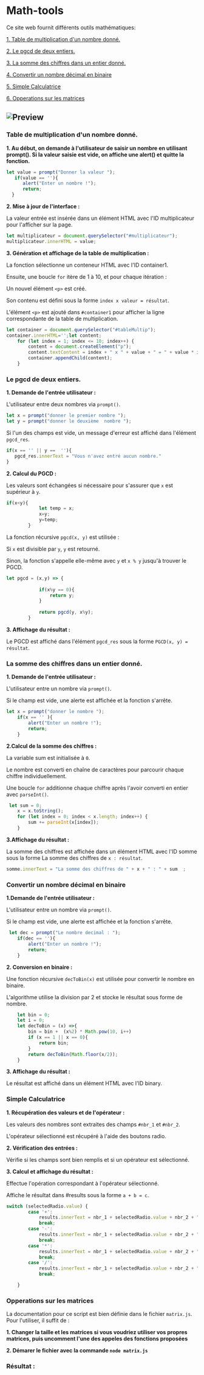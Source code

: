 # Math-tools
Ce site web fournit différents outils mathématiques:

[1. Table de multiplication d'un nombre donné.](#Table-de-multiplication-d'un-nombre-donné)

[2. Le pgcd de deux entiers.](#Le-pgcd-de-deux-entiers)

[3. La somme des chiffres dans un entier donné.](#La-somme-des-chiffres-dans-un-entier-donné)

[4. Convertir un nombre décimal en binaire](#Convertir-un-nombre-décimal-en-binaire)

[5. Simple Calculatrice](#Simple-Calculatrice)

[6. Opperations sur les matrices](#Opperations-sur-les-matrices)

![Preview](/assets/mainWindow.png)
---

### Table de multiplication d'un nombre donné.

**1. Au début, on demande à l'utilisateur de saisir un nombre en utilisant prompt(). Si la valeur saisie est vide, on affiche une alert() et quitte la fonction.**
```javascript
let value = prompt("Donner la valeur ");
   if(value == ''){
      alert("Enter un nombre !");
      return;
  }
```
**2. Mise à jour de l'interface :**

La valeur entrée est insérée dans un élément HTML avec l'ID multiplicateur pour l'afficher sur la page.

```javascript
let multiplicateur = document.querySelector("#multiplicateur");
multiplicateur.innerHTML = value;
```

**3. Génération et affichage de la table de multiplication :**

La fonction sélectionne un conteneur HTML avec l'ID container1.

Ensuite, une boucle `for` itère de 1 à 10, et pour chaque itération :

Un nouvel élément `<p>` est créé.

Son contenu est défini sous la forme `index x valeur = résultat`.

L'élément `<p>` est ajouté dans `#container1` pour afficher la ligne correspondante de la table de multiplication.

```javascript
let container = document.querySelector("#tableMultip");
container.innerHTML='';let content;
    for (let index = 1; index <= 10; index++) {
        content = document.createElement("p");
        content.textContent = index + " x " + value + " = " + value * index;
        container.appendChild(content);
    }
```

### Le pgcd de deux entiers.

**1. Demande de l'entrée utilisateur :**

L'utilisateur entre deux nombres via `prompt()`.

```javascript
let x = prompt("donner le premier nombre ");
let y = prompt("donner le deuxième  nombre ");    
```

Si l'un des champs est vide, un message d'erreur est affiché dans l'élément `pgcd_res`.

```javascript
if(x == '' || y ==  ''){
   pgcd_res.innerText = "Vous n'avez entré aucun nombre."
}
```

**2. Calcul du PGCD :**

Les valeurs sont échangées si nécessaire pour s'assurer que `x` est supérieur à `y`.

```javascript
if(x<y){
            let temp = x;
            x=y;
            y=temp;    
        }
```

La fonction récursive `pgcd(x, y)` est utilisée :

Si `x` est divisible par `y`, `y` est retourné.

Sinon, la fonction s'appelle elle-même avec `y` et `x % y` jusqu'à trouver le PGCD.

```javascript
let pgcd = (x,y) => {
        
            if(x%y == 0){
                return y;
            }
        
            return pgcd(y, x%y);
        }
```

**3. Affichage du résultat :**

Le PGCD est affiché dans l'élément `pgcd_res` sous la forme `PGCD(x, y) = résultat`.

### La somme des chiffres dans un entier donné.

**1. Demande de l'entrée utilisateur :**

L'utilisateur entre un nombre via `prompt()`.

Si le champ est vide, une alerte est affichée et la fonction s'arrête.

```javascript
let x = prompt("donner le nombre ");
    if(x == '' ){
        alert("Enter un nombre !");
        return;
    }
```

**2.Calcul de la somme des chiffres :**

La variable sum est initialisée à `0`.

Le nombre est converti en chaîne de caractères pour parcourir chaque chiffre individuellement.

Une boucle `for` additionne chaque chiffre après l'avoir converti en entier avec `parseInt()`.

```javascript
 let sum = 0;
    x = x.toString();
    for (let index = 0; index < x.length; index++) {
        sum += parseInt(x[index]);
    }
```

**3.Affichage du résultat :**

La somme des chiffres est affichée dans un élément HTML avec l'ID somme sous la forme La somme des chiffres de `x : résultat`.

```javascript
somme.innerText = "La somme des chiffres de " + x + " : " + sum  ;
```

### Convertir un nombre décimal en binaire

**1.Demande de l'entrée utilisateur :**

L'utilisateur entre un nombre via `prompt()`.

Si le champ est vide, une alerte est affichée et la fonction s'arrête.

```javascript
 let dec = prompt("Le nombre decimal : ");
    if(dec == ''){
        alert("Enter un nombre !");
        return;
    }
```

**2. Conversion en binaire :**

Une fonction récursive `decToBin(x)` est utilisée pour convertir le nombre en binaire.

L'algorithme utilise la division par 2 et stocke le résultat sous forme de nombre.

```javascript
    let bin = 0;
    let i = 0;
    let decToBin = (x) =>{
        bin = bin +  (x%2) * Math.pow(10, i++)
        if (x == 1 || x == 0){
            return bin;
        }
        return decToBin(Math.floor(x/2));
    }
```

**3. Affichage du résultat :**

Le résultat est affiché dans un élément HTML avec l'ID binary.

### Simple Calculatrice

**1. Récupération des valeurs et de l'opérateur :**

Les valeurs des nombres sont extraites des champs `#nbr_1` et `#nbr_2`.

L'opérateur sélectionné est récupéré à l'aide des boutons radio.

**2. Vérification des entrées :**

Vérifie si les champs sont bien remplis et si un opérateur est sélectionné.

**3. Calcul et affichage du résultat :**

Effectue l'opération correspondant à l'opérateur sélectionné.

Affiche le résultat dans #results sous la forme `a + b = c`.

```javascript
switch (selectedRadio.value) {
        case '+':
            results.innerText = nbr_1 + selectedRadio.value + nbr_2 + " = " + (nbr_1 + nbr_2);
            break;
        case '-':
            results.innerText = nbr_1 + selectedRadio.value + nbr_2 + " = " + (nbr_1 - nbr_2);
            break;
        case '*':
            results.innerText = nbr_1 + selectedRadio.value + nbr_2 + " = " + (nbr_1 * nbr_2);
            break;
        case '/':
            results.innerText = nbr_1 + selectedRadio.value + nbr_2 + " = " + (nbr_1 / nbr_2);
            break;

    }
```
### Opperations sur les matrices
La documentation pour ce script est bien définie dans le fichier `matrix.js`. Pour l'utiliser, il suffit de : 

**1. Changer la taille et les matrices si vous voudriez utiliser vos propres matrices, puis uncomment l'une des appeles des fonctions proposées**

**2. Démarer le fichier avec la commande `node matrix.js`**

### Résultat :

